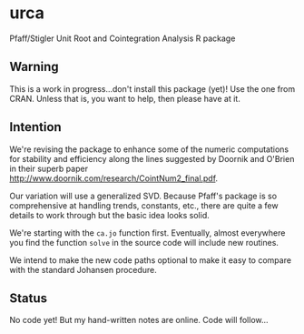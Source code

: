 # urca
Pfaff/Stigler Unit Root and Cointegration Analysis R package

## Warning

This is a work in progress...don't install this package (yet)! Use the one from
CRAN. Unless that is, you want to help, then please have at it.

## Intention

We're revising the package to enhance some of the numeric computations for
stability and efficiency along the lines suggested by Doornik and O'Brien in
their superb paper http://www.doornik.com/research/CointNum2_final.pdf.

Our variation will use a generalized SVD. Because Pfaff's package is so
comprehensive at handling trends, constants, etc., there are quite a few
details to work through but the basic idea looks solid.

We're starting with the `ca.jo` function first. Eventually, almost everywhere
you find the function `solve` in the source code will include new routines.

We intend to make the new code paths optional to make it easy to compare with
the standard Johansen procedure.



## Status

No code yet! But my hand-written notes are online. Code will follow...
